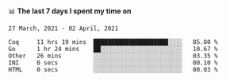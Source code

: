 <!--
### Hi there 👋

- 🤔 I was learning formal verification with Coq formally, but want to **build things** now.
- 😬 I am broadly interested in **computer systems** and **programming languages** (just a beginner 🥺).
- 🤩 (I hope I can) code for fun!

<img src="https://github-readme-stats.vercel.app/api?username=xxchan&show_icons=true&icon_color=0366d6&text_color=24292e&bg_color=ffffff&hide_title=true" />

---
-->


📊 **The last 7 days I spent my time on** 

<!--START_SECTION:waka-->
```text
27 March, 2021 - 02 April, 2021

Coq     11 hrs 19 mins  █████████████████████░░░░   85.80 % 
Go      1 hr 24 mins    ██░░░░░░░░░░░░░░░░░░░░░░░   10.67 % 
Other   26 mins         ░░░░░░░░░░░░░░░░░░░░░░░░░   03.35 % 
INI     0 secs          ░░░░░░░░░░░░░░░░░░░░░░░░░   00.10 % 
HTML    0 secs          ░░░░░░░░░░░░░░░░░░░░░░░░░   00.03 %
```
<!--END_SECTION:waka-->

<!--
**xxchan/xxchan** is a ✨ _special_ ✨ repository because its `README.md` (this file) appears on your GitHub profile.

Here are some ideas to get you started:

- 🔭 I’m currently working on ...
- 🌱 I’m currently learning ...
- 👯 I’m looking to collaborate on ...
- 🤔 I’m looking for help with ...
- 💬 Ask me about ...
- 📫 How to reach me: ...
- 😄 Pronouns: ...
- ⚡ Fun fact: ...
-->
